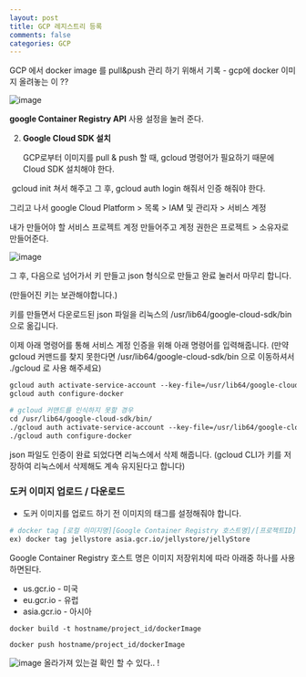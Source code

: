 ```yaml
---
layout: post
title: GCP 레지스트리 등록
comments: false
categories: GCP
---
```


GCP 에서 docker image 를 pull&push 관리 하기 위해서 기록
    - gcp에 docker 이미지 올려놓는 이 ?? 
    
![image](https://user-images.githubusercontent.com/40929370/85203347-1932d380-b348-11ea-8d5a-efc0db2e52f5.png)

<b>google Container Registry API</b> 사용 설정을 눌러 준다.


2. **Google Cloud SDK 설치**

   GCP로부터 이미지를 pull &  push 할 때, gcloud 명령어가 필요하기 때문에 Cloud SDK 설치해야 한다. 

​	gcloud init 쳐서 해주고 그 후,  gcloud auth login 해줘서 인증 해줘야 한다.



그리고 나서 google Cloud Platform > 목록 > IAM 및  관리자 > 서비스  계정

내가 만들어야 할 서비스 프로젝트 계정 만들어주고 계정 권한은 프로젝트 > 소유자로 만들어준다.

![image](https://user-images.githubusercontent.com/40929370/85216408-3d7dc700-b3bf-11ea-95a9-58ec4810c5c0.png)


그 후, 다음으로 넘어가서 키 만들고 json 형식으로 만들고 완료 눌러서 마무리 합니다.

(만들어진 키는 보관해야합니다.)


키를 만들면서 다운로드된 json 파일을 리눅스의 /usr/lib64/google-cloud-sdk/bin 으로 옮깁니다.

이제 아래 명령어를 통해 서비스 계정 인증을 위해 아래 명령어를 입력해줍니다. (만약 gcloud 커맨드를 찾지 못한다면 /usr/lib64/google-cloud-sdk/bin 으로 이동하셔서 ./gcloud 로 사용 해주세요) 

```dockerfile
gcloud auth activate-service-account --key-file=/usr/lib64/google-cloud-sdk/bin/[옮긴 json파일명]
gcloud auth configure-docker

# gcloud 커맨드를 인식하지 못할 경우
cd /usr/lib64/google-cloud-sdk/bin/
./gcloud auth activate-service-account --key-file=/usr/lib64/google-cloud-sdk/bin/[옮긴 json파일명]
./gcloud auth configure-docker
```



json 파일도 인증이 완료 되었다면 리눅스에서 삭제 해줍니다. (gcloud CLI가 키를 저장하여 리눅스에서 삭제해도 계속 유지된다고 합니다)

### 도커 이미지 업로드 / 다운로드

* 도커 이미지를 업로드 하기 전 이미지의 태그를 설정해줘야 합니다.    
```dockerfile
# docker tag [로컬 이미지명][Google Container Registry 호스트명]/[프로젝트ID]/[이미지명]
ex) docker tag jellystore asia.gcr.io/jellystore/jellyStore
```


Google Container Registry  호스트 명은 이미지  저장위치에 따라 아래중 하나를 사용하면된다.

 * us.gcr.io  - 미국
 * eu.gcr.io - 유럽
 * asia.gcr.io - 아시아

```text
docker build -t hostname/project_id/dockerImage

docker push hostname/project_id/dockerImage

```

![image](https://user-images.githubusercontent.com/40929370/86599971-58188880-bfda-11ea-9420-d08206997910.png)
올라가져 있는걸 확인 할 수 있다.. !



